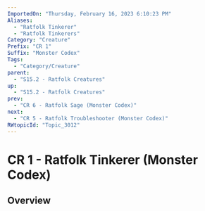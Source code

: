 ```yaml
---
ImportedOn: "Thursday, February 16, 2023 6:10:23 PM"
Aliases:
  - "Ratfolk Tinkerer"
  - "Ratfolk Tinkerers"
Category: "Creature"
Prefix: "CR 1"
Suffix: "Monster Codex"
Tags:
  - "Category/Creature"
parent:
  - "S15.2 - Ratfolk Creatures"
up:
  - "S15.2 - Ratfolk Creatures"
prev:
  - "CR 6 - Ratfolk Sage (Monster Codex)"
next:
  - "CR 5 - Ratfolk Troubleshooter (Monster Codex)"
RWtopicId: "Topic_3012"
---
```

# CR 1 - Ratfolk Tinkerer (Monster Codex)
## Overview
